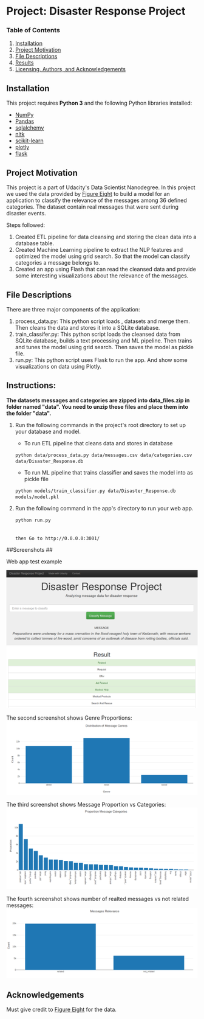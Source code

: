 # Project: Disaster Response Project

### Table of Contents

1. [Installation](#installation)
2. [Project Motivation](#motivation)
3. [File Descriptions](#files)
4. [Results](#results)
5. [Licensing, Authors, and Acknowledgements](#licensing)

## Installation <a name="installation"></a>

This project requires **Python 3** and the following Python libraries installed:

- [NumPy](http://www.numpy.org/)
- [Pandas](http://pandas.pydata.org/)
- [sqlalchemy](https://docs.sqlalchemy.org/en/13/intro.html)
- [nltk](https://pypi.org/project/nltk/)
- [scikit-learn](http://scikit-learn.org/stable/)
- [plotly](https://plot.ly/matplotlib/getting-started/)
- [flask](http://flask.pocoo.org/docs/1.0/installation/)

## Project Motivation<a name="motivation"></a>

This project is a part of Udacity's Data Scientist Nanodegree. In this project we used the data provided by [Figure Eight](https://www.figure-eight.com/) to build a model for an application to classify the relevance of the messages among 36 defined categories. The dataset contain real messages that were sent during disaster events. 

Steps followed:
1. Created ETL pipeline for data cleansing and storing the clean data into a database table.
2. Created Machine Learning pipeline to extract the NLP features and optimized the model using grid search. So that the model can classify categories a message belongs to.
3. Created an app using Flash that can read the cleansed data and provide some interesting visualizations about the relevance of the messages.


## File Descriptions <a name="files"></a>

There are three major components of the application: 
1. process_data.py: This python script loads <messages>, <categories> datasets and merge them. Then cleans the data and stores it into a SQLite database.
2. train_classifer.py: This python script loads the cleansed data from SQLite database, builds a text processing and ML pipeline. Then 
trains and tunes the model using grid search. Then saves the model as pickle file.
3. run.py: This python script uses Flask to run the app. And show some visualizations on data using Plotly.


## Instructions:
**The datasets messages and categories are zipped into data_files.zip in folder named "data". You need to unzip these files and place them into the folder "data".**
1. Run the following commands in the project's root directory to set up your database and model.
    * To run ETL pipeline that cleans data and stores in database 
    ```
    python data/process_data.py data/messages.csv data/categories.csv data/Disaster_Response.db
    ```
    * To run ML pipeline that trains classifier and saves the model into as pickle file
    ```
    python models/train_classifier.py data/Disaster_Response.db models/model.pkl
    ```

2. Run the following command in the app's directory to run your web app. 
    ```
    python run.py
    

    then Go to http://0.0.0.0:3001/
    ```

##Screenshots ##

Web app test example

![Web app](images/app_input_message.png)
![Results](images/Results.png)

The second screenshot shows Genre Proportions:
![Genre](images/Genre.png)

The third screenshot shows Message Proportion vs Categories:
![Profortions](images/Proportion_Categories.png)

The fourth screenshot shows number of realted messages vs not related messages:
![related](images/related.png)


## Acknowledgements<a name="licensing"></a>

Must give credit to [Figure Eight](https://www.figure-eight.com/) for the data. 
